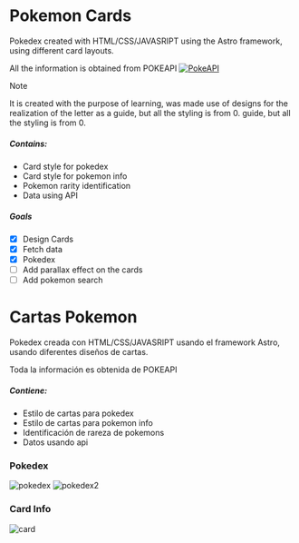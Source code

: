 # Pokemon Cards

Pokedex created with HTML/CSS/JAVASRIPT using the Astro framework, using different card layouts.

All the information is obtained from POKEAPI
[![PokeAPI](https://pokeapi.co/static/pokeapi_256.3fa72200.png)](https://pokeapi.co)

> [!NOTE]
> It is created with the purpose of learning, was made use of designs for the realization of the letter as a guide, but all the styling is from 0. guide, but all the styling is from 0.

##### Contains:
  
- Card style for pokedex
- Card style for pokemon info
- Pokemon rarity identification
- Data using API

##### Goals

- [x] Design Cards
- [x] Fetch data
- [x] Pokedex
- [ ] Add parallax effect on the cards
- [ ] Add pokemon search

# Cartas Pokemon

Pokedex creada con HTML/CSS/JAVASRIPT usando el framework Astro, usando diferentes diseños de cartas.

Toda la información es obtenida de POKEAPI


##### Contiene:

- Estilo de cartas para pokedex
- Estilo de cartas para pokemon info
- Identificación de rareza de pokemons
- Datos usando api


### **Pokedex**

![pokedex](https://i.imgur.com/iLVcqGF.png)
![pokedex2](https://i.imgur.com/hEAvISL.png)


### **Card Info**

![card](https://i.imgur.com/3Nx8TZs.png)
